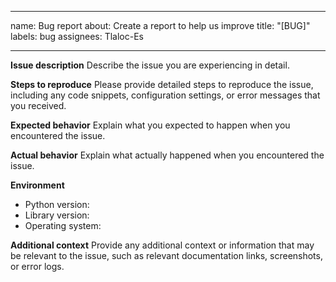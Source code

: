 ______________________________________________________________________

name: Bug report
about: Create a report to help us improve
title: "[BUG]"
labels: bug
assignees: Tlaloc-Es

______________________________________________________________________

**Issue description**
Describe the issue you are experiencing in detail.

**Steps to reproduce**
Please provide detailed steps to reproduce the issue, including any code snippets, configuration settings, or error messages that you received.

**Expected behavior**
Explain what you expected to happen when you encountered the issue.

**Actual behavior**
Explain what actually happened when you encountered the issue.

**Environment**

- Python version:
- Library version:
- Operating system:

**Additional context**
Provide any additional context or information that may be relevant to the issue, such as relevant documentation links, screenshots, or error logs.
